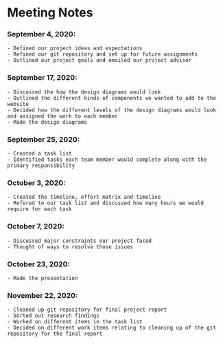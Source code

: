 # **Meeting Notes**

### September 4, 2020: 
    - Defined our project ideas and expectations
    - Refined our git repository and set up for future assignments
    - Outlined our project goals and emailed our project advisor
    
### September 17, 2020: 
    - Discussed the how the design diagrams would look
    - Outlined the different kinds of components we wanted to add to the website
    - Decided how the different levels of the design diagrams would look and assigned the work to each member
    - Made the design diagrams
    
### September 25, 2020: 
    - Created a task list 
    - Identified tasks each team member would complete along with the primary responsibility
    
    
### October 3, 2020: 
    - Created the timeline, effort matrix and timeline
    - Refered to our task list and discussed how many hours we would require for each task
    
### October 7, 2020: 
    - Discussed major constraints our project faced 
    - Thought of ways to resolve those issues
    
### October 23, 2020: 
    - Made the presentation
    
### November 22, 2020: 
    - Cleaned up git repository for final project report
    - Sorted out research findings
    - Worked on different items in the task list
    - Decided on different work items relating to cleaning up of the git repository for the final report


    
    

    